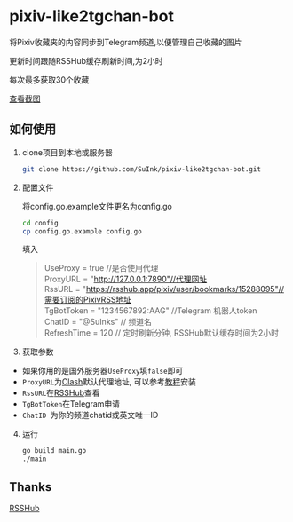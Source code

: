 # pixiv-like2tgchan-bot

将Pixiv收藏夹的内容同步到Telegram频道,以便管理自己收藏的图片

更新时间跟随RSSHub缓存刷新时间,为2小时

每次最多获取30个收藏

[查看截图](https://s2.loli.net/2022/10/06/lc97ogXRYxJFkbj.jpg)

## 如何使用

1. clone项目到本地或服务器 

   ```bash
   git clone https://github.com/SuInk/pixiv-like2tgchan-bot.git
   ```

2. 配置文件 

   将config.go.example文件更名为config.go

   ```bash
   cd config
   cp config.go.example config.go
   ```

   填入

   > UseProxy = true //是否使用代理  
   > ProxyURL    = "http://127.0.0.1:7890"//代理网址  
   > RssURL      = "https://rsshub.app/pixiv/user/bookmarks/15288095"//需要订阅的PixivRSS地址  
   > TgBotToken  = "1234567892:AAG" //Telegram 机器人token  
   > ChatID      = "@SuInks" // 频道名  
   > RefreshTime = 120 // 定时刷新分钟, RSSHub默认缓存时间为2小时
3. 获取参数
  * 如果你用的是国外服务器`UseProxy`填`false`即可
  * `ProxyURL`为[Clash](https://github.com/Dreamacro/clash/releases)默认代理地址, 可以参考[教程](https://www.idcbuy.net/it/linux/2433.html)安装
  * `RssURL`在[RSSHub](https://docs.rsshub.app/social-media.html#pixiv)查看
  * `TgBotToken`在Telegram申请
  * `ChatID `为你的频道chatid或英文唯一ID
4. 运行

   ```bash
   go build main.go
   ./main
   ```

   

## Thanks

[RSSHub](https://github.com/DIYgod/RSSHub)

